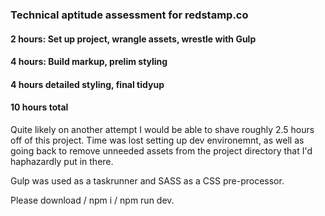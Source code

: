 ### Technical aptitude assessment for redstamp.co

#### 2 hours: Set up project, wrangle assets, wrestle with Gulp

#### 4 hours: Build markup, prelim styling

#### 4 hours detailed styling, final tidyup

#### 10 hours total

Quite likely on another attempt I would be able to shave roughly 2.5 hours off of this project. Time was lost setting up dev environemnt, as well as going back to remove unneeded assets from the project directory that I'd haphazardly put in there.

Gulp was used as a taskrunner and SASS as a CSS pre-processor.

Please download / npm i / npm run dev.